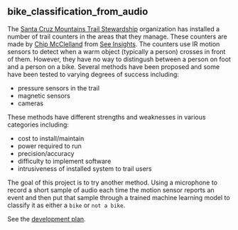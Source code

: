 ## bike_classification_from_audio

The [Santa Cruz Mountains Trail Stewardship](https://santacruztrails.org/) organization has installed a number of trail counters in the areas that they manage. These counters are made by [Chip McClelland](https://github.com/chipmc) from [See Insights](https://seeinsights.com/). The counters use IR motion sensors to detect when a warm object (typically a person) crosses in front of them. However, they have no way to distingush between a person on foot and a person on a bike. Several methods have been proposed and some have been tested to varying degrees of success including:
* pressure sensors in the trail
* magnetic sensors
* cameras

These methods have different strengths and weaknesses in various categories including:
* cost to install/maintain
* power required to run
* precision/accuracy
* difficulty to implement software
* intrusiveness of installed system to trail users

The goal of this project is to try another method. Using a microphone to record a short sample of audio each time the motion sensor reports an event and then put that sample through a trained machine learning model to classify it as either a `bike` or `not a bike`.

See the [development plan](/docs/development_plan.md).